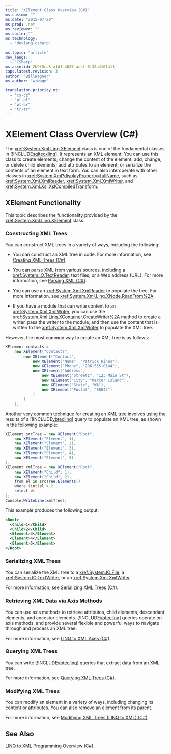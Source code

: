 ```yaml
---
title: "XElement Class Overview (C#)"
ms.custom: ""
ms.date: "2015-07-20"
ms.prod: .net
ms.reviewer: ""
ms.suite: ""
ms.technology: 
  - "devlang-csharp"

ms.topic: "article"
dev_langs: 
  - "CSharp"
ms.assetid: 2b9f0cd8-a1d1-4037-accf-0f38a410fa11
caps.latest.revision: 3
author: "BillWagner"
ms.author: "wiwagn"

translation.priority.mt: 
  - "cs-cz"
  - "pl-pl"
  - "pt-br"
  - "tr-tr"
---
```

# XElement Class Overview (C#)
The <xref:System.Xml.Linq.XElement> class is one of the fundamental classes in [!INCLUDE[sqltecxlinq](~/includes/sqltecxlinq-md.md)]. It represents an XML element. You can use this class to create elements; change the content of the element; add, change, or delete child elements; add attributes to an element; or serialize the contents of an element in text form. You can also interoperate with other classes in <xref:System.Xml?displayProperty=fullName>, such as <xref:System.Xml.XmlReader>, <xref:System.Xml.XmlWriter>, and <xref:System.Xml.Xsl.XslCompiledTransform>.  
  
## XElement Functionality  
 This topic describes the functionality provided by the <xref:System.Xml.Linq.XElement> class.  
  
### Constructing XML Trees  
 You can construct XML trees in a variety of ways, including the following:  
  
-   You can construct an XML tree in code. For more information, see [Creating XML Trees (C#)](../../../../csharp/programming-guide/concepts/linq/creating-xml-trees.md).  
  
-   You can parse XML from various sources, including a <xref:System.IO.TextReader>, text files, or a Web address (URL). For more information, see [Parsing XML (C#)](../../../../csharp/programming-guide/concepts/linq/parsing-xml.md).  
  
-   You can use an <xref:System.Xml.XmlReader> to populate the tree. For more information, see <xref:System.Xml.Linq.XNode.ReadFrom%2A>.  
  
-   If you have a module that can write content to an <xref:System.Xml.XmlWriter>, you can use the <xref:System.Xml.Linq.XContainer.CreateWriter%2A> method to create a writer, pass the writer to the module, and then use the content that is written to the <xref:System.Xml.XmlWriter> to populate the XML tree.  
  
 However, the most common way to create an XML tree is as follows:  
  
```csharp  
XElement contacts =  
    new XElement("Contacts",  
        new XElement("Contact",  
            new XElement("Name", "Patrick Hines"),   
            new XElement("Phone", "206-555-0144"),  
            new XElement("Address",  
                new XElement("Street1", "123 Main St"),  
                new XElement("City", "Mercer Island"),  
                new XElement("State", "WA"),  
                new XElement("Postal", "68042")  
            )  
        )  
    );  
```  
  
 Another very common technique for creating an XML tree involves using the results of a [!INCLUDE[vbteclinq](~/includes/vbteclinq-md.md)] query to populate an XML tree, as shown in the following example:  
  
```csharp  
XElement srcTree = new XElement("Root",  
    new XElement("Element", 1),  
    new XElement("Element", 2),  
    new XElement("Element", 3),  
    new XElement("Element", 4),  
    new XElement("Element", 5)  
);  
XElement xmlTree = new XElement("Root",  
    new XElement("Child", 1),  
    new XElement("Child", 2),  
    from el in srcTree.Elements()  
    where (int)el > 2  
    select el  
);  
Console.WriteLine(xmlTree);  
```  
  
 This example produces the following output:  
  
```xml  
<Root>  
  <Child>1</Child>  
  <Child>2</Child>  
  <Element>3</Element>  
  <Element>4</Element>  
  <Element>5</Element>  
</Root>  
```  
  
### Serializing XML Trees  
 You can serialize the XML tree to a <xref:System.IO.File>, a <xref:System.IO.TextWriter>, or an <xref:System.Xml.XmlWriter>.  
  
 For more information, see [Serializing XML Trees (C#)](../../../../csharp/programming-guide/concepts/linq/serializing-xml-trees.md).  
  
### Retrieving XML Data via Axis Methods  
 You can use axis methods to retrieve attributes, child elements, descendant elements, and ancestor elements. [!INCLUDE[vbteclinq](~/includes/vbteclinq-md.md)] queries operate on axis methods, and provide several flexible and powerful ways to navigate through and process an XML tree.  
  
 For more information, see [LINQ to XML Axes (C#)](../../../../csharp/programming-guide/concepts/linq/linq-to-xml-axes.md).  
  
### Querying XML Trees  
 You can write [!INCLUDE[vbteclinq](~/includes/vbteclinq-md.md)] queries that extract data from an XML tree.  
  
 For more information, see [Querying XML Trees (C#)](../../../../csharp/programming-guide/concepts/linq/querying-xml-trees.md).  
  
### Modifying XML Trees  
 You can modify an element in a variety of ways, including changing its content or attributes. You can also remove an element from its parent.  
  
 For more information, see [Modifying XML Trees (LINQ to XML) (C#)](../../../../csharp/programming-guide/concepts/linq/modifying-xml-trees-linq-to-xml.md).  
  
## See Also  
 [LINQ to XML Programming Overview (C#)](../../../../csharp/programming-guide/concepts/linq/linq-to-xml-programming-overview.md)
